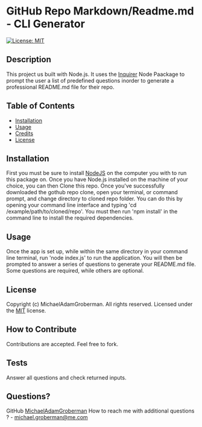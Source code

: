 
  # GitHub Repo Markdown/Readme.md - CLI Generator  
  [![License: MIT](https://img.shields.io/badge/License-MIT-blue.svg)](https://opensource.org/licenses/MIT) 
  ## Description
  This project us built with Node.js. It uses the [Inquirer](https://www.npmjs.com/package/inquirer) Node Paackage to prompt the user a list of predefined questions inorder to generate a professional README.md file for their repo. 
  
  ## Table of Contents
  - [Installation](#installation)
  - [Usage](#usage)
  - [Credits](#credits)
  - [License](#license)
  
  ## Installation
  First you must be sure to install [NodeJS](https://nodejs.org/en/) on the computer you with to run this package on.
  Once you have Node.js installed on the machine of your choice, you can then Clone this repo. Once you've successfully downloaded the gothub repo clone, open your terminal, or command prompt, and change directory to cloned repo folder. You can do this by opening your command line interface and typing 'cd /example/path/to/cloned/repo'. You must then run 'npm install' in the command line to install the required dependencies. 
  
  ## Usage
  Once the app is set up, while within the same directory in your command line terminal, run 'node index.js' to run the application. You will then be prompted to                 answer a series of questions to generate your README.md file. Some questions are required, while others are optional. 
  
  ## License
  Copyright (c) MichaelAdamGroberman. All rights reserved.
  Licensed under the [MIT](https://opensource.org/licenses/MIT) license. 
  
  ## How to Contribute
  Contributions are accepted. Feel free to fork.
  
  ## Tests  
  Answer all questions and check returned inputs.
  
  ## Questions?
  GitHub [MichaelAdamGroberman](https://github.com/MichaelAdamGroberman)
  How to reach me with additional questions ? - [michael.groberman@me.com](mailto://michael.groberman@me.com)
